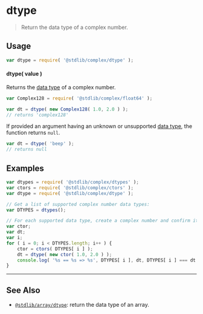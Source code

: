 <!--

@license Apache-2.0

Copyright (c) 2022 The Stdlib Authors.

Licensed under the Apache License, Version 2.0 (the "License");
you may not use this file except in compliance with the License.
You may obtain a copy of the License at

   http://www.apache.org/licenses/LICENSE-2.0

Unless required by applicable law or agreed to in writing, software
distributed under the License is distributed on an "AS IS" BASIS,
WITHOUT WARRANTIES OR CONDITIONS OF ANY KIND, either express or implied.
See the License for the specific language governing permissions and
limitations under the License.

-->

# dtype

> Return the data type of a complex number.

<!-- Section to include introductory text. Make sure to keep an empty line after the intro `section` element and another before the `/section` close. -->

<section class="intro">

</section>

<!-- /.intro -->

<!-- Package usage documentation. -->

<section class="usage">

## Usage

```javascript
var dtype = require( '@stdlib/complex/dtype' );
```

#### dtype( value )

Returns the [data type][@stdlib/complex/dtypes] of a complex number.

```javascript
var Complex128 = require( '@stdlib/complex/float64' );

var dt = dtype( new Complex128( 1.0, 2.0 ) );
// returns 'complex128'
```

If provided an argument having an unknown or unsupported [data type][@stdlib/complex/dtypes], the function returns `null`.

```javascript
var dt = dtype( 'beep' );
// returns null
```

</section>

<!-- /.usage -->

<!-- Package usage notes. Make sure to keep an empty line after the `section` element and another before the `/section` close. -->

<section class="notes">

</section>

<!-- /.notes -->

<!-- Package usage examples. -->

<section class="examples">

## Examples

<!-- eslint-disable stdlib/new-cap-error -->

<!-- eslint no-undef: "error" -->

```javascript
var dtypes = require( '@stdlib/complex/dtypes' );
var ctors = require( '@stdlib/complex/ctors' );
var dtype = require( '@stdlib/complex/dtype' );

// Get a list of supported complex number data types:
var DTYPES = dtypes();

// For each supported data type, create a complex number and confirm its data type...
var ctor;
var dt;
var i;
for ( i = 0; i < DTYPES.length; i++ ) {
    ctor = ctors( DTYPES[ i ] );
    dt = dtype( new ctor( 1.0, 2.0 ) );
    console.log( '%s == %s => %s', DTYPES[ i ], dt, DTYPES[ i ] === dt );
}
```

</section>

<!-- /.examples -->

<!-- Section to include cited references. If references are included, add a horizontal rule *before* the section. Make sure to keep an empty line after the `section` element and another before the `/section` close. -->

<section class="references">

</section>

<!-- /.references -->

<!-- Section for related `stdlib` packages. Do not manually edit this section, as it is automatically populated. -->

<section class="related">

* * *

## See Also

-   <span class="package-name">[`@stdlib/array/dtype`][@stdlib/array/dtype]</span><span class="delimiter">: </span><span class="description">return the data type of an array.</span>

</section>

<!-- /.related -->

<!-- Section for all links. Make sure to keep an empty line after the `section` element and another before the `/section` close. -->

<section class="links">

[@stdlib/complex/dtypes]: https://github.com/stdlib-js/stdlib/tree/develop/lib/node_modules/%40stdlib/complex/dtypes

<!-- <related-links> -->

[@stdlib/array/dtype]: https://github.com/stdlib-js/stdlib/tree/develop/lib/node_modules/%40stdlib/array/dtype

<!-- </related-links> -->

</section>

<!-- /.links -->
